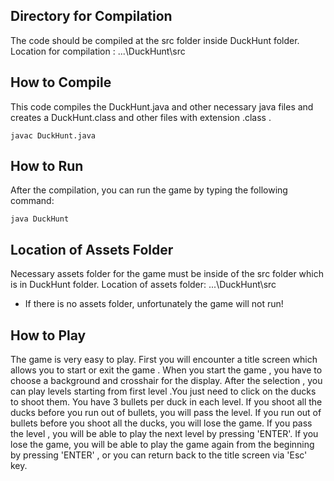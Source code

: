 ## Directory for Compilation ##
The code should be compiled at the src folder inside DuckHunt folder.
Location for compilation : ...\DuckHunt\src


## How to Compile ##
This code compiles the DuckHunt.java and other necessary java files and creates a DuckHunt.class and other files with extension .class .
```
javac DuckHunt.java
```

## How to Run ##
After the compilation, you can run the game by typing the following command:
```
java DuckHunt
```

## Location of Assets Folder ##
Necessary assets folder for the game must be inside of the src folder which is in DuckHunt folder.
Location of assets folder: ...\DuckHunt\src

* If there is no assets folder, unfortunately the game will not run!


## How to Play ##
The game is very easy to play. First you will encounter a title screen which allows you to start or exit the game .
When you start the game , you have to choose a background and crosshair for the display.
After the selection , you can play levels starting from first level .You just need to click on the ducks to shoot them. You have 3 bullets per duck in each level. If you shoot all the ducks before you run out of bullets, you will pass the level.
If you run out of bullets before you shoot all the ducks, you will lose the game. 
If you pass the level , you will be able to play the next level by pressing 'ENTER'. If you lose the game, you will be able to play the game again from the beginning by pressing 'ENTER'
, or you can return back to the title screen via 'Esc' key.
